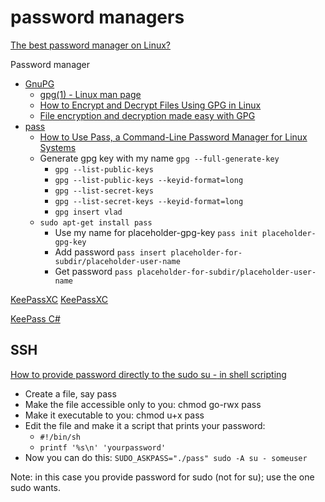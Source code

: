 # password managers

[The best password manager on Linux?](https://www.roboleary.net/apps/2022/07/11/best-password-manager-on-linux)

Password manager

* [GnuPG](https://www.gnupg.org/index.html)
  * [gpg(1) - Linux man page](https://linux.die.net/man/1/gpg)
  * [How to Encrypt and Decrypt Files Using GPG in Linux](https://www.tecmint.com/gpg-encrypt-decrypt-files/)
  * [File encryption and decryption made easy with GPG](https://www.redhat.com/en/blog/encryption-decryption-gpg)
* [pass](https://www.passwordstore.org/)
  * [How to Use Pass, a Command-Line Password Manager for Linux Systems](https://www.howtogeek.com/devops/how-to-use-pass-a-command-line-password-manager-for-linux-systems/)
  * Generate gpg key with my name `gpg --full-generate-key`
    * `gpg --list-public-keys`
    * `gpg --list-public-keys --keyid-format=long`
    * `gpg --list-secret-keys`
    * `gpg --list-secret-keys --keyid-format=long`
    * `gpg insert vlad`
  * `sudo apt-get install pass`
    * Use my name for placeholder-gpg-key `pass init placeholder-gpg-key`
    * Add password `pass insert placeholder-for-subdir/placeholder-user-name`
    * Get password `pass placeholder-for-subdir/placeholder-user-name`

[KeePassXC](https://keepassxc.org/) [KeePassXC](https://github.com/keepassxreboot/keepassxc)

[KeePass C#](https://keepass.info/)

## SSH

[How to provide password directly to the sudo su -<someuser> in shell scripting](https://superuser.com/questions/1351872/how-to-provide-password-directly-to-the-sudo-su-someuser-in-shell-scripting/1351876#1351876)

* Create a file, say pass
* Make the file accessible only to you: chmod go-rwx pass
* Make it executable to you: chmod u+x pass
* Edit the file and make it a script that prints your password:
  * `#!/bin/sh`
  * `printf '%s\n' 'yourpassword'`
* Now you can do this: `SUDO_ASKPASS="./pass" sudo -A su - someuser`

Note: in this case you provide password for sudo (not for su); use the one sudo wants.
